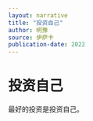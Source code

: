 ```yaml
---
layout: narrative
title: "投资自己"
author: 明豫
source: 伊萨卡
publication-date: 2022
---
```



# 投资自己

最好的投资是投资自己。